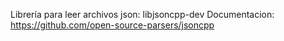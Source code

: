 Librería para leer archivos json: libjsoncpp-dev
Documentacion: https://github.com/open-source-parsers/jsoncpp